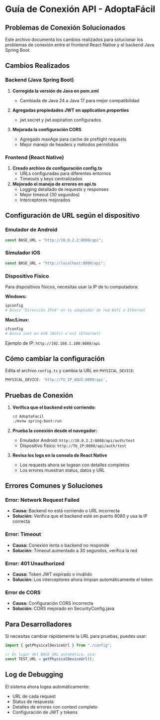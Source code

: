 # Guía de Conexión API - AdoptaFácil

## Problemas de Conexión Solucionados

Este archivo documenta los cambios realizados para solucionar los problemas de conexión entre el frontend React Native y el backend Java Spring Boot.

## Cambios Realizados

### Backend (Java Spring Boot)

1. **Corregida la versión de Java en pom.xml**

   - Cambiada de Java 24 a Java 17 para mejor compatibilidad

2. **Agregadas propiedades JWT en application.properties**
   - jwt.secret y jwt.expiration configurados
3. **Mejorada la configuración CORS**
   - Agregado maxAge para cache de preflight requests
   - Mejor manejo de headers y métodos permitidos

### Frontend (React Native)

1. **Creado archivo de configuración config.ts**
   - URLs configuradas para diferentes entornos
   - Timeouts y keys centralizados
2. **Mejorado el manejo de errores en api.ts**
   - Logging detallado de requests y responses
   - Mejor timeout (30 segundos)
   - Interceptores mejorados

## Configuración de URL según el dispositivo

### Emulador de Android

```typescript
const BASE_URL = "http://10.0.2.2:8080/api";
```

### Simulador iOS

```typescript
const BASE_URL = "http://localhost:8080/api";
```

### Dispositivo Físico

Para dispositivos físicos, necesitas usar la IP de tu computadora:

**Windows:**

```bash
ipconfig
# Busca "Dirección IPv4" en tu adaptador de red WiFi o Ethernet
```

**Mac/Linux:**

```bash
ifconfig
# Busca inet en en0 (WiFi) o en1 (Ethernet)
```

Ejemplo de IP: `http://192.168.1.100:8080/api`

## Cómo cambiar la configuración

Edita el archivo `config.ts` y cambia la URL en `PHYSICAL_DEVICE`:

```typescript
PHYSICAL_DEVICE: 'http://TU_IP_AQUI:8080/api',
```

## Pruebas de Conexión

1. **Verifica que el backend esté corriendo:**

   ```bash
   cd AdoptaFacil
   ./mvnw spring-boot:run
   ```

2. **Prueba la conexión desde el navegador:**

   - Emulador Android: `http://10.0.2.2:8080/api/auth/test`
   - Dispositivo físico: `http://TU_IP:8080/api/auth/test`

3. **Revisa los logs en la consola de React Native**
   - Los requests ahora se logean con detalles completos
   - Los errores muestran status, datos y URL

## Errores Comunes y Soluciones

### Error: Network Request Failed

- **Causa:** Backend no está corriendo o URL incorrecta
- **Solución:** Verifica que el backend esté en puerto 8080 y usa la IP correcta

### Error: Timeout

- **Causa:** Conexión lenta o backend no responde
- **Solución:** Timeout aumentado a 30 segundos, verifica la red

### Error: 401 Unauthorized

- **Causa:** Token JWT expirado o inválido
- **Solución:** Los interceptores ahora limpian automáticamente el token

### Error de CORS

- **Causa:** Configuración CORS incorrecta
- **Solución:** CORS mejorado en SecurityConfig.java

## Para Desarrolladores

Si necesitas cambiar rápidamente la URL para pruebas, puedes usar:

```typescript
import { getPhysicalDeviceUrl } from "./config";

// En lugar del BASE_URL automático, usa:
const TEST_URL = getPhysicalDeviceUrl();
```

## Log de Debugging

El sistema ahora logea automáticamente:

- URL de cada request
- Status de respuesta
- Detalles de errores con context completo
- Configuración de JWT y tokens
